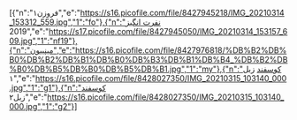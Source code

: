 [{"n":"فروزن۱","e":"https://s16.picofile.com/file/8427945218/IMG_20210314_153312_559.jpg","1":"fo"},{"n":"نفرت انگیز 2019","e":"https://s17.picofile.com/file/8427945050/IMG_20210314_153157_609.jpg","1":"nf19"},{"n":"مینییون","e":"https://s16.picofile.com/file/8427976818/%DB%B2%DB%B0%DB%B2%DB%B1%DB%B0%DB%B3%DB%B1%DB%B4_%DB%B2%DB%B0%DB%B5%DB%B0%DB%B5%DB%B1.jpg","1":"my"},{"n":"کوسفند زبل ۱","e":"https://s16.picofile.com/file/8428027350/IMG_20210315_103140_000.jpg","1":"g1"},{"n":"کوسفند زبل۲","e":"https://s16.picofile.com/file/8428027350/IMG_20210315_103140_000.jpg","1":"g2"}]
